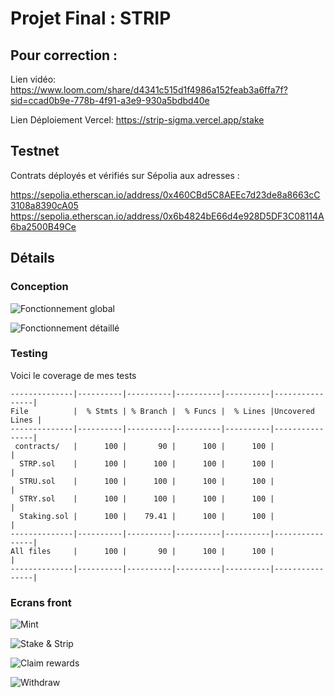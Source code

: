 # Projet Final : STRIP

## Pour correction :

Lien vidéo: https://www.loom.com/share/d4341c515d1f4986a152feab3a6ffa7f?sid=ccad0b9e-778b-4f91-a3e9-930a5bdbd40e


Lien Déploiement Vercel: https://strip-sigma.vercel.app/stake

## Testnet
Contrats déployés et vérifiés sur Sépolia aux adresses :

https://sepolia.etherscan.io/address/0x460CBd5C8AEEc7d23de8a8663cC3108a8390cA05
https://sepolia.etherscan.io/address/0x6b4824bE66d4e928D5DF3C08114A6ba2500B49Ce


## Détails

### Conception
![Fonctionnement global](https://strip-sigma.vercel.app/conception1.png)

![Fonctionnement détaillé](https://strip-sigma.vercel.app/conception2.png)

### Testing
Voici le coverage de mes tests

```
--------------|----------|----------|----------|----------|----------------|
File          |  % Stmts | % Branch |  % Funcs |  % Lines |Uncovered Lines |
--------------|----------|----------|----------|----------|----------------|
 contracts/   |      100 |       90 |      100 |      100 |                |
  STRP.sol    |      100 |      100 |      100 |      100 |                |
  STRU.sol    |      100 |      100 |      100 |      100 |                |
  STRY.sol    |      100 |      100 |      100 |      100 |                |
  Staking.sol |      100 |    79.41 |      100 |      100 |                |
--------------|----------|----------|----------|----------|----------------|
All files     |      100 |       90 |      100 |      100 |                |
--------------|----------|----------|----------|----------|----------------|
```

### Ecrans front

![Mint](https://strip-sigma.vercel.app/mint.png)

![Stake & Strip](https://strip-sigma.vercel.app/stakeAndStrip.png)

![Claim rewards](https://strip-sigma.vercel.app/claim.png)

![Withdraw](https://strip-sigma.vercel.app/withdraw.png)

